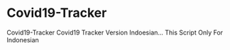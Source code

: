 # Covid19-Tracker
Covid19-Tracker 
Covid19 Tracker Version Indoesian...
This Script Only For Indonesian
